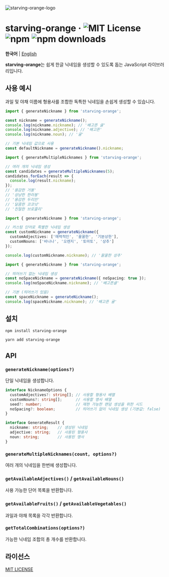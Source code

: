 ![starving-orange-logo](https://github.com/user-attachments/assets/f02d97b3-fb3d-400c-bcdf-6911a0581229)
# starving-orange · ![MIT License](https://img.shields.io/badge/License-MIT-yellow.svg) ![npm](https://img.shields.io/npm/v/starving-orange) ![npm downloads](https://img.shields.io/npm/dm/starving-orange)

**한국어** | [English](README_EN.md)

**starving-orange**는 쉽게 한글 닉네임을 생성할 수 있도록 돕는 JavaScript 라이브러리입니다.

## 사용 예시

과일 및 야채 이름에 형용사를 조합한 독특한 닉네임을 손쉽게 생성할 수 있습니다.

```typescript
import { generateNickname } from 'starving-orange';

const nickname = generateNickname();
console.log(nickname.nickname); // '배고픈 귤'
console.log(nickname.adjective); // '배고픈'
console.log(nickname.noun); // '귤'

// 기본 닉네임 값으로 사용
const defaultNickname = generateNickname().nickname;
```

```typescript
import { generateMultipleNicknames } from 'starving-orange';

// 여러 개의 닉네임 생성
const candidates = generateMultipleNicknames(5);
candidates.forEach(result => {
  console.log(result.nickname);
});
// '용감한 거봉'
// '상냥한 한라봉'
// '용감한 두리안'
// '달콤한 코코넛'
// '친절한 브로콜리'
```

```typescript
import { generateNickname } from 'starving-orange';

// 커스텀 단어로 특별한 닉네임 생성
const customNickname = generateNickname({
  customAdjectives: ['매력적인', '꿀꿀한', '기분상한'],
  customNouns: ['바나나', '오렌지', '토마토', '상추']
});

console.log(customNickname.nickname); // '꿀꿀한 상추'
```

```typescript
import { generateNickname } from 'starving-orange';

// 띄어쓰기 없는 닉네임 생성
const noSpaceNickname = generateNickname({ noSpacing: true });
console.log(noSpaceNickname.nickname); // '배고픈귤'

// 기본 (띄어쓰기 있음)
const spaceNickname = generateNickname();
console.log(spaceNickname.nickname); // '배고픈 귤'
```

## 설치

```bash
npm install starving-orange
```

```bash
yarn add starving-orange
```

## API

### `generateNickname(options?)`

단일 닉네임을 생성합니다.

```typescript
interface NicknameOptions {
  customAdjectives?: string[]; // 사용할 형용사 배열
  customNouns?: string[];      // 사용할 명사 배열  
  seed?: number;               // 재현 가능한 랜덤 생성을 위한 시드
  noSpacing?: boolean;         // 띄어쓰기 없이 닉네임 생성 (기본값: false)
}

interface GenerateResult {
  nickname: string;    // 생성된 닉네임
  adjective: string;   // 사용된 형용사
  noun: string;        // 사용된 명사
}
```

### `generateMultipleNicknames(count, options?)`

여러 개의 닉네임을 한번에 생성합니다.

### `getAvailableAdjectives()` / `getAvailableNouns()`

사용 가능한 단어 목록을 반환합니다.

### `getAvailableFruits()` / `getAvailableVegetables()`

과일과 야채 목록을 각각 반환합니다.

### `getTotalCombinations(options?)`

가능한 닉네임 조합의 총 개수를 반환합니다.

## 라이선스

[MIT LICENSE](LICENSE)
